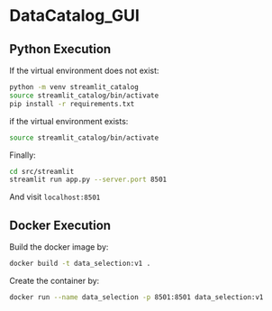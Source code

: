 # DataCatalog_GUI

## Python Execution
If the virtual environment does not exist:
```sh
python -m venv streamlit_catalog
source streamlit_catalog/bin/activate
pip install -r requirements.txt
```

if the virtual environment exists:
```sh
source streamlit_catalog/bin/activate
```

Finally:
```sh
cd src/streamlit
streamlit run app.py --server.port 8501
```

And visit `localhost:8501`

## Docker Execution
Build the docker image by:
```sh
docker build -t data_selection:v1 .
```

Create the container by:
```sh
docker run --name data_selection -p 8501:8501 data_selection:v1
```
